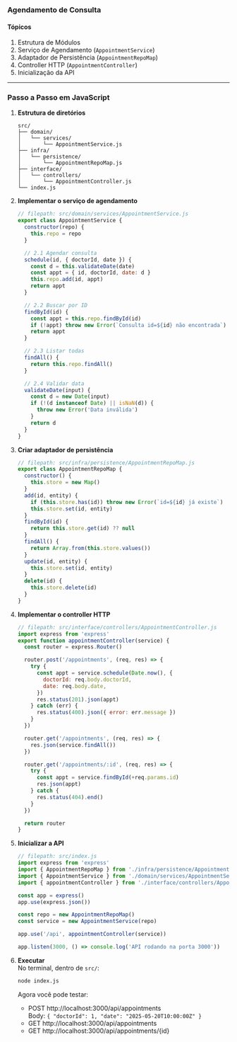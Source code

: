 ### **Agendamento de Consulta**

#### Tópicos

1. Estrutura de Módulos
2. Serviço de Agendamento (`AppointmentService`)
3. Adaptador de Persistência (`AppointmentRepoMap`)
4. Controller HTTP (`AppointmentController`)
5. Inicialização da API

---

### Passo a Passo em JavaScript

1. **Estrutura de diretórios**

   ```text
   src/
   ├── domain/
   │   └── services/
   │       └── AppointmentService.js
   ├── infra/
   │   └── persistence/
   │       └── AppointmentRepoMap.js
   ├── interface/
   │   └── controllers/
   │       └── AppointmentController.js
   └── index.js
   ```

2. **Implementar o serviço de agendamento**

   ```javascript
   // filepath: src/domain/services/AppointmentService.js
   export class AppointmentService {
     constructor(repo) {
       this.repo = repo
     }

     // 2.1 Agendar consulta
     schedule(id, { doctorId, date }) {
       const d = this.validateDate(date)
       const appt = { id, doctorId, date: d }
       this.repo.add(id, appt)
       return appt
     }

     // 2.2 Buscar por ID
     findById(id) {
       const appt = this.repo.findById(id)
       if (!appt) throw new Error(`Consulta id=${id} não encontrada`)
       return appt
     }

     // 2.3 Listar todas
     findAll() {
       return this.repo.findAll()
     }

     // 2.4 Validar data
     validateDate(input) {
       const d = new Date(input)
       if (!(d instanceof Date) || isNaN(d)) {
         throw new Error('Data inválida')
       }
       return d
     }
   }
   ```

3. **Criar adaptador de persistência**

   ```javascript
   // filepath: src/infra/persistence/AppointmentRepoMap.js
   export class AppointmentRepoMap {
     constructor() {
       this.store = new Map()
     }
     add(id, entity) {
       if (this.store.has(id)) throw new Error(`id=${id} já existe`)
       this.store.set(id, entity)
     }
     findById(id) {
       return this.store.get(id) ?? null
     }
     findAll() {
       return Array.from(this.store.values())
     }
     update(id, entity) {
       this.store.set(id, entity)
     }
     delete(id) {
       this.store.delete(id)
     }
   }
   ```

4. **Implementar o controller HTTP**

   ```javascript
   // filepath: src/interface/controllers/AppointmentController.js
   import express from 'express'
   export function appointmentController(service) {
     const router = express.Router()

     router.post('/appointments', (req, res) => {
       try {
         const appt = service.schedule(Date.now(), {
           doctorId: req.body.doctorId,
           date: req.body.date,
         })
         res.status(201).json(appt)
       } catch (err) {
         res.status(400).json({ error: err.message })
       }
     })

     router.get('/appointments', (req, res) => {
       res.json(service.findAll())
     })

     router.get('/appointments/:id', (req, res) => {
       try {
         const appt = service.findById(+req.params.id)
         res.json(appt)
       } catch {
         res.status(404).end()
       }
     })

     return router
   }
   ```

5. **Inicializar a API**

   ```javascript
   // filepath: src/index.js
   import express from 'express'
   import { AppointmentRepoMap } from './infra/persistence/AppointmentRepoMap.js'
   import { AppointmentService } from './domain/services/AppointmentService.js'
   import { appointmentController } from './interface/controllers/AppointmentController.js'

   const app = express()
   app.use(express.json())

   const repo = new AppointmentRepoMap()
   const service = new AppointmentService(repo)

   app.use('/api', appointmentController(service))

   app.listen(3000, () => console.log('API rodando na porta 3000'))
   ```

6. **Executar**  
   No terminal, dentro de `src/`:
   ```bash
   node index.js
   ```
   Agora você pode testar:
   - POST http://localhost:3000/api/appointments  
     Body: `{ "doctorId": 1, "date": "2025-05-20T10:00:00Z" }`
   - GET http://localhost:3000/api/appointments
   - GET http://localhost:3000/api/appointments/{id}
